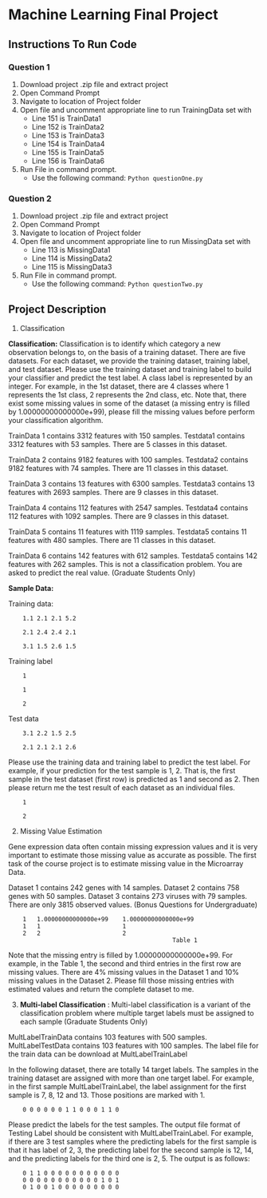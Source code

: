 # Machine Learning Final Project

## Instructions To Run Code 
### Question 1
1. Download project .zip file and extract project 
1. Open Command Prompt
1. Navigate to location of Project folder
1. Open file and uncomment appropriate line to run TrainingData set with
     * Line 151 is TrainData1
     * Line 152 is TrainData2
     * Line 153 is TrainData3
     * Line 154 is TrainData4
     * Line 155 is TrainData5
     * Line 156 is TrainData6
1. Run File in command prompt.
    * Use the following command: `Python questionOne.py`

### Question 2
1. Download project .zip file and extract project 
1. Open Command Prompt
1. Navigate to location of Project folder
1. Open file and uncomment appropriate line to run MissingData set with
     * Line 113 is MissingData1
     * Line 114 is MissingData2
     * Line 115 is MissingData3
1. Run File in command prompt.
    * Use the following command: `Python questionTwo.py`

## Project Description
1. Classification 

**Classification:** Classification is to identify which category a new observation belongs to, on the basis of a training dataset. There are five datasets. For each dataset, we provide the training dataset, training label, and test dataset. Please use the training dataset and training label to build your classifier and predict the test label. A class label is represented by an integer. For example, in the 1st dataset, there are 4 classes where 1 represents the 1st class, 2 represents the 2nd class, etc. Note that, there exist some missing values in some of the dataset (a missing entry is filled by 1.00000000000000e+99), please fill the missing values before perform your classification algorithm. 

TrainData 1 contains 3312 features with 150 samples. Testdata1 contains 3312 features with 53 samples. There are 5 classes in this dataset. 

TrainData 2 contains 9182 features with 100 samples. Testdata2 contains 9182 features with 74 samples. There are 11 classes in this dataset. 

TrainData 3 contains 13  features with 6300 samples. Testdata3 contains 13 features with 2693 samples. There are 9 classes in this dataset. 

TrainData 4 contains 112 features with 2547 samples. Testdata4 contains 112 features with 1092 samples. There are 9 classes in this dataset. 

TrainData 5 contains 11 features with 1119 samples. Testdata5 contains 11 features with 480 samples. There are 11 classes in this dataset. 

TrainData 6 contains 142 features with 612 samples. Testdata5 contains 142 features with 262 samples. This is not a classification problem. You are asked to predict the real value. (Graduate Students Only)

**Sample Data:**

Training data: 

        1.1 2.1 2.1 5.2 

        2.1 2.4 2.4 2.1 

        3.1 1.5 2.6 1.5 

Training label 

        1 

        1

        2 

Test data 

        3.1 2.2 1.5 2.5 

        2.1 2.1 2.1 2.6 

Please use the training data and training label to predict the test label. For example, if your prediction for the test sample is 1, 2. That is, the first sample in the test dataset (first row) is predicted as 1 and second as 2. Then please return me the test result of each dataset as an individual files. 

        1

        2
    
2. Missing Value Estimation

Gene expression data often contain missing expression values and it is very important to estimate those missing value as accurate as possible. The first task of the course project is to estimate missing value in the Microarray Data. 

Dataset 1 contains 242 genes with 14 samples.
Dataset 2 contains 758 genes with 50 samples. 
Dataset 3 contains 273 viruses with 79 samples. There are only 3815 observed values. (Bonus Questions for Undergraduate)

        1   1.00000000000000e+99    1.00000000000000e+99 
        1   1                       1 
        2   2                       2
                                                  Table 1
                                                  
Note that the missing entry is filled by 1.00000000000000e+99.  For example, in the Table 1, the second and third entries in the first row are missing values. There are 4% missing values in the Dataset 1 and 10% missing values in the Dataset 2.  Please fill those missing entries with estimated values and return the complete dataset to me.

3. **Multi-label Classification** : Multi-label classification is a variant of the classification problem where multiple target labels must be assigned to each sample (Graduate Students Only)

MultLabelTrainData contains 103 features with 500 samples. MultLabelTestData contains 103 features with 100 samples. The label file for the train data can be download at MultLabelTrainLabel 

In the following dataset, there are totally 14 target labels. The samples in the training dataset are assigned with more than one target label. For example, in the first sample MultLabelTrainLabel, the label assignment for the first sample is 7, 8, 12 and 13. Those positions are marked with 1. 
    
        0 0 0 0 0 0 1 1 0 0 0 1 1 0
        
 Please predict the labels for the test samples. The output file format of Testing Label should be consistent with MultLabelTrainLabel. For example, if there are 3 test samples where the predicting labels for the first sample is that it has label of 2, 3, the predicting label for the second sample is 12, 14, and the predicting labels for the third one is 2, 5. The output is as follows:
 
        0 1 1 0 0 0 0 0 0 0 0 0 0 0 
        0 0 0 0 0 0 0 0 0 0 0 1 0 1 
        0 1 0 0 1 0 0 0 0 0 0 0 0 0

